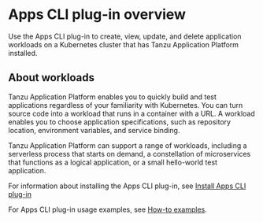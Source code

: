 # Apps CLI plug-in overview

Use the Apps CLI plug-in to create, view, update, and delete application workloads on a Kubernetes
cluster that has Tanzu Application Platform installed.

## <a id='about'></a>About workloads

Tanzu Application Platform enables you to quickly build and test applications regardless of
your familiarity with Kubernetes. You can turn source code into a workload that runs in a container
with a URL. A workload enables you to choose application specifications, such as repository location,
environment variables, and service binding.

Tanzu Application Platform can support a range of workloads, including a serverless process that
starts on demand, a constellation of microservices that functions as a logical application, or
a small hello-world test application.

For information about installing the Apps CLI plug-in, see [Install Apps CLI plug-in](tutorials.hbs.md)

For Apps CLI plug-in usage examples, see [How-to examples](how-to-examples.hbs.md).
